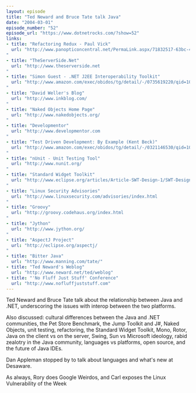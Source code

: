 ```yaml
---
layout: episode
title: "Ted Neward and Bruce Tate talk Java"
date: "2004-03-01"
episode_number: "52"
episode_url: "https://www.dotnetrocks.com/?show=52"
links:
- title: "Refactoring Redux - Paul Vick"
  url: "http://www.panopticoncentral.net/PermaLink.aspx/71832517-63bc-4926-877b-ef78d930c61b
"
- title: "TheServerSide.Net"
  url: "http://www.theserverside.net
"
- title: "Simon Guest - .NET J2EE Interoperability Toolkit"
  url: "http://www.amazon.com/exec/obidos/tg/detail/-/0735619220/qid=1078092866//ref=pd_ka_1/002-3861129-3368028?v=glance&amp;s=books&amp;n=507846
"
- title: "David Weller's Blog"
  url: "http://www.inkblog.com/
"
- title: "Naked Objects Home Page"
  url: "http://www.nakedobjects.org/
"
- title: "Developmentor"
  url: "http://www.developmentor.com
"
- title: "Test Driven Development: By Example (Kent Beck)"
  url: "http://www.amazon.com/exec/obidos/tg/detail/-/0321146530/qid=1078094484//ref=pd_ka_2/002-3861129-3368028?v=glance&amp;s=books&amp;n=507846
"
- title: "nUnit - Unit Testing Tool"
  url: "http://www.nunit.org/
"
- title: "Standard Widget Toolkit"
  url: "http://www.eclipse.org/articles/Article-SWT-Design-1/SWT-Design-1.html
"
- title: "Linux Security Advisories"
  url: "http://www.linuxsecurity.com/advisories/index.html
"
- title: "Groovy"
  url: "http://groovy.codehaus.org/index.html
"
- title: "Jython"
  url: "http://www.jython.org/
"
- title: "AspectJ Project"
  url: "http://eclipse.org/aspectj/
"
- title: "Bitter Java"
  url: "http://www.manning.com/tate/"
- title: "Ted Neward's Weblog"
  url: "http://www.neward.net/ted/weblog"
- title: "'No Fluff Just Stuff' Conference"
  url: "http://www.nofluffjuststuff.com"
---
```


Ted Neward and Bruce Tate talk about the relationship between Java and .NET, underscoring the issues with interop between the two platforms. 

Also discussed: cultural differences between the Java and .NET communities, the Pet Store Benchmark, the Jump Toolkit and J#, Naked Objects, unit testing, refactoring, the Standard Widget Toolkit, Mono, Rotor, Java on the client vs on the server, Swing, Sun vs Microsoft ideology, rabid zealotry in the Java community, languages vs platforms,  open source, and the future of Java IDEs.

Dan Appleman stopped by to talk about languages and what's new at Desaware.

As always, Rory does Google Weirdos, and Carl exposes the Linux Vulnerability of the Week
